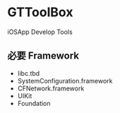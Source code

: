 # GTToolBox
iOSApp Develop Tools
##  必要 Framework
* libc.tbd
* SystemConfiguration.framework
* CFNetwork.framework
* UIKit
* Foundation
